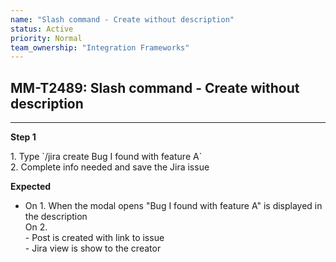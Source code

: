 ```yaml
---
name: "Slash command - Create without description"
status: Active
priority: Normal
team_ownership: "Integration Frameworks"
---
```


## MM-T2489: Slash command - Create without description

---

**Step 1**

1\. Type \`/jira create Bug I found with feature A\`\
2\. Complete info needed and save the Jira issue

**Expected**

- On 1. When the modal opens "Bug I found with feature A" is displayed in the description\
  On 2.\
  \- Post is created with link to issue\
  \- Jira view is show to the creator
